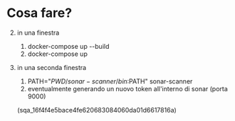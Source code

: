 # Cosa fare?
2. in una finestra
   1. docker-compose up --build
   2. docker-compose up
3. in una seconda finestra
   1. PATH="$PWD/sonar-scanner/bin:$PATH" sonar-scanner
   2. eventualmente generando un nuovo token all'interno di sonar (porta 9000)

   (sqa_16f4f4e5bace4fe620683084060da01d6617816a)